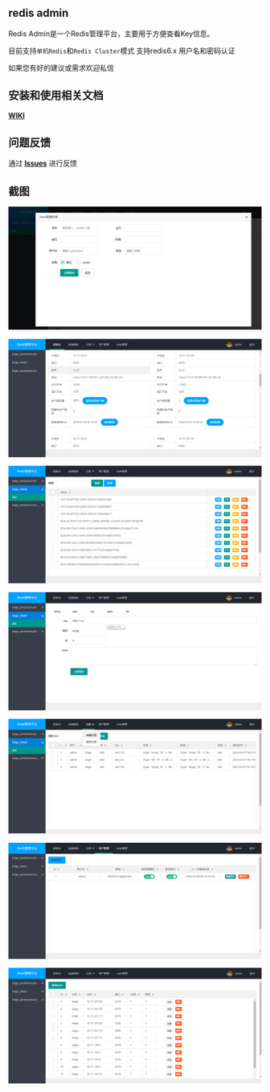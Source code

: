 ## redis admin

Redis Admin是一个Redis管理平台，主要用于方便查看Key信息。

目前支持`单机Redis`和`Redis Cluster`模式
支持redis6.x 用户名和密码认证

如果您有好的建议或需求欢迎私信

## 安装和使用相关文档

**[WIKI](https://gitee.com/jiangwenhui_admin/redis_admin/wikis/)**

## 问题反馈

通过 **[Issues](https://gitee.com/jiangwenhui_admin/redis_admin/issues)** 进行反馈

## 截图

![](/static/img/0.png)

![](/static/img/1.png)

![](/static/img/2.png)

![](/static/img/3.png)

![](/static/img/4.png)

![](/static/img/5.png)

![](/static/img/6.png)